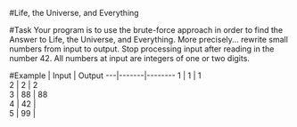 #Life, the Universe, and Everything

#Task
Your program is to use the brute-force approach in order to find the Answer to Life, the Universe, and Everything. More precisely... rewrite small numbers from input to output. Stop processing input after reading in the number 42. All numbers at input are integers of one or two digits.

#Example
   | Input | Output 
---|-------|--------
 1 | 1     |    1   
 2 | 2     |    2   
 3 | 88    |   88   
 4 | 42    |        
 5 | 99    |        
